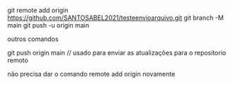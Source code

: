 git remote add origin https://github.com/SANTOSABEL2021/testeenvioarquivo.git
git branch -M main
git push -u origin main

outros comandos

git push origin main  // usado para enviar as atualizações para o repositorio remoto

não precisa dar o comando remote add origin novamente

